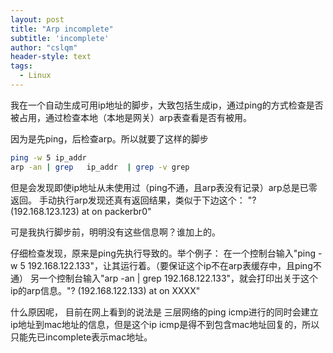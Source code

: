 ```yaml
---
layout: post
title: "Arp incomplete"
subtitle: 'incomplete'
author: "cslqm"
header-style: text
tags:
  - Linux
---
```



我在一个自动生成可用ip地址的脚步，大致包括生成ip，通过ping的方式检查是否被占用，通过检查本地（本地是网关）arp表查看是否有被用。

因为是先ping，后检查arp。所以就要了这样的脚步

``` bash
ping -w 5 ip_addr
arp -an | grep   ip_addr  | grep -v grep
```

但是会发现即使ip地址从未使用过（ping不通，且arp表没有记录）arp总是已零返回。
手动执行arp发现还真有返回结果，类似于下边这个：
"? (192.168.123.123) at <incomplete> on packerbr0"

可是我执行脚步前，明明没有这些信息啊？谁加上的。

仔细检查发现，原来是ping先执行导致的。举个例子：
在一个控制台输入"ping -w 5 192.168.122.133"，让其运行着。（要保证这个ip不在arp表缓存中，且ping不通）
另一个控制台输入"arp -an | grep 192.168.122.133"，就会打印出关于这个ip的arp信息。"? (192.168.122.133) at <incomplete> on XXXX"

什么原因呢， 目前在网上看到的说法是 三层网络的ping icmp进行的同时会建立ip地址到mac地址的信息，但是这个ip icmp是得不到包含mac地址回复的，所以只能先已incomplete表示mac地址。

